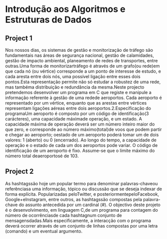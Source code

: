 # Introdução aos Algoritmos e Estruturas de Dados

## Project 1

Nos nossos dias, os sistemas de gestão e monitorização de tráfego são fundamentais nas áreas de segurança nacional, gestão de calamidades, gestão de impacto ambiental, planeamento de redes de transportes, entre outras.Uma forma de monitorizartráfego é através de um grafo(ou rede)em que cada nó (ou vértice) corresponde  a  um  ponto  de  interesse  de  estudo,  e  cada  aresta  entre  dois  nós,  uma  possível ligação  entre  esses  dois  pontos.Esta  representação  permite  não  só  estudar  a  robustez  de  uma rede, mas tambéma distribuição e redundância da mesma.Neste   projecto   pretendemos   desenvolver   um   programa   em   C   que   registe   e   manipule   a informação referente à gestão de uma redede aeroportos. Cada aeroporto é representado por um vértice, enquanto que as arestas entre vértices representam ligações aéreas entre dois aeroportos.2.Especificação do programaUm  aeroporto  é  composto  por  um código  de  identificação(3  carácteres),  uma capacidade máximade  operação,  e  um estado.  A  capacidade  máxima  de  operação  deverá  ser  um número inteiro maior do que zero, e corresponde ao número máximo(total)de voos que podem partir e chegar ao aeroporto; oestado de um aeroporto poderá tomar um de dois valores: 1 (aberto) ou 0 (encerrado).  Ao  longo  do  tempo,  a  capacidade  de  operação  e  o  estado  de  cada  um  dos aeroportos  pode  variar. O código  de  identificação  de  um  aeroporto  é  fixo.  Assume-se  que  o limite máximo do número total deaeroportosé de 103.


## Project 2
As hashtagssão  hoje  um  popular  termo  para  denominar  palavras-chaveou referênciasa  uma informação, tópico ou discussão que se deseja indexar de forma explícita. Popularizadas peloTwitter, e posteriormentepeloFacebook, Google+eInstagram, entre outros, as hashtagssão compostas pela palavra-chave do assunto antecedida por um cardinal (#). 
O objectivo deste projeto é o desenvolvimento, em linguagem C,de um programa para contagem do número de ocorrênciasde cada hashtagnum conjunto de mensagensdadas.Mais especificamente, a interacção com o programa deverá ocorrer através de um conjunto de linhas compostas por uma letra (comando)  e  um  eventual  argumento.